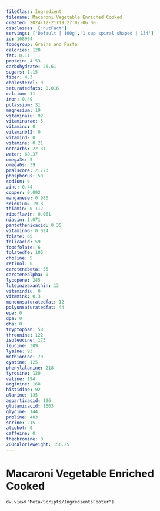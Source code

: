 ```yaml
---
fileClass: Ingredient
filename: Macaroni Vegetable Enriched Cooked
created: 2024-12-21T19:27:02-06:00
cssclasses: ['nutFact']
servings: ['Default | 100g','1 cup spiral shaped | 134']
id: 168904
foodgroup: Grains and Pasta
calories: 128
fat: 0.11
protein: 4.53
carbohydrate: 26.61
sugars: 1.15
fiber: 4.3
cholesterol: 0
saturatedfats: 0.016
calcium: 11
iron: 0.49
potassium: 31
magnesium: 19
vitaminaiu: 92
vitaminarae: 5
vitaminc: 0
vitaminb12: 0
vitamind: 0
vitamine: 0.21
netcarbs: 22.31
water: 68.37
omega3s: 5
omega6s: 39
pralscore: 2.773
phosphorus: 50
sodium: 6
zinc: 0.44
copper: 0.092
manganese: 0.986
selenium: 19.8
thiamin: 0.112
riboflavin: 0.061
niacin: 1.071
pantothenicacid: 0.35
vitaminb6: 0.024
folate: 65
folicacid: 59
foodfolate: 6
folatedfe: 106
choline: 5
retinol: 0
carotenebeta: 55
carotenealpha: 0
lycopene: 245
luteinzeaxanthin: 13
vitamindiu: 0
vitamink: 0.3
monounsaturatedfat: 12
polyunsaturatedfat: 44
epa: 0
dpa: 0
dha: 0
tryptophan: 58
threonine: 122
isoleucine: 175
leucine: 309
lysine: 93
methionine: 70
cystine: 125
phenylalanine: 218
tyrosine: 120
valine: 194
arginine: 168
histidine: 92
alanine: 135
asparticacid: 196
glutamicacid: 1603
glycine: 144
proline: 483
serine: 215
alcohol: 0
caffeine: 0
theobromine: 0
200calorieweight: 156.25
---
```


# Macaroni Vegetable Enriched Cooked

```dataviewjs
dv.view("Meta/Scripts/IngredientsFooter")
```